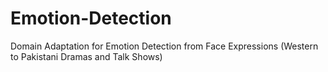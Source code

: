 # Emotion-Detection
Domain Adaptation for Emotion Detection from Face Expressions (Western to Pakistani Dramas and Talk Shows) 
